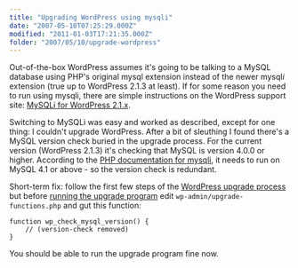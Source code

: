 ```yaml
---
title: "Upgrading WordPress using mysqli"
date: "2007-05-10T07:25:29.000Z"
modified: "2011-01-03T17:21:35.000Z"
folder: "2007/05/10/upgrade-wordpress"
---
```


Out-of-the-box WordPress assumes it's going to be talking to a MySQL database using PHP's original mysql extension instead of the newer mysql*i* extension (true up to WordPress 2.1.3 at least). If for some reason you need to run using mysqli, there are simple instructions on the WordPress support site: [MySQLi for WordPress 2.1.x](http://wordpress.org/support/topic/110026).

Switching to MySQLi was easy and worked as described, except for one thing: I couldn't upgrade WordPress. After a bit of sleuthing I found there's a MySQL version check buried in the upgrade process. For the current version (WordPress 2.1.3) it's checking that MySQL is version 4.0.0 or higher. According to the [PHP documentation for mysqli](http://uk3.php.net/mysqli), it needs to run on MySQL 4.1 or above - so the version check is redundant.

Short-term fix: follow the first few steps of the [WordPress upgrade process](http://codex.wordpress.org/Upgrading_WordPress) but before [running the upgrade program](http://codex.wordpress.org/Upgrading_WordPress#Step_9:_Run_the_WordPress_upgrade_program) edit `wp-admin/upgrade-functions.php` and gut this function:

    function wp_check_mysql_version() {
        // (version-check removed)
    }

You should be able to run the upgrade program fine now.
